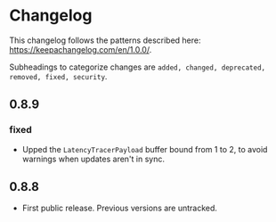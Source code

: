 # Changelog

This changelog follows the patterns described here: <https://keepachangelog.com/en/1.0.0/>.

Subheadings to categorize changes are `added, changed, deprecated, removed, fixed, security`.

## 0.8.9

### fixed

- Upped the `LatencyTracerPayload` buffer bound from 1 to 2, to avoid warnings when updates aren't in sync.

## 0.8.8

- First public release. Previous versions are untracked.

